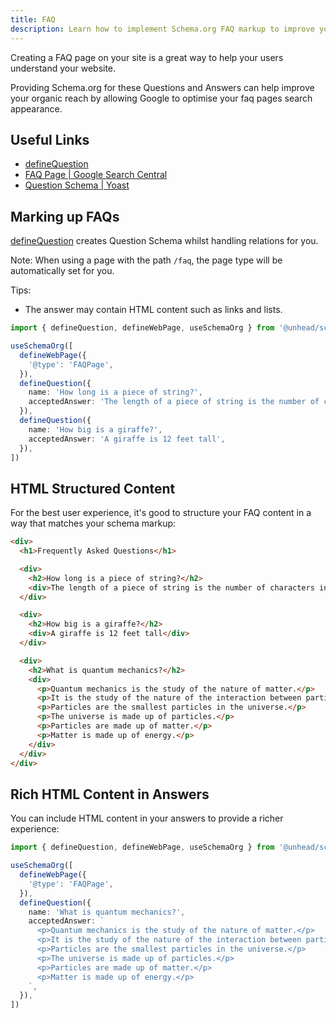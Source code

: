 ```yaml
---
title: FAQ
description: Learn how to implement Schema.org FAQ markup to improve your search appearance.
---
```


Creating a FAQ page on your site is a great way to help your users understand your website.

Providing Schema.org for these Questions and Answers can help improve your organic reach by allowing Google to optimise
your faq pages search appearance.

## Useful Links

- [defineQuestion](/docs/schema-org/api/schema/question.md)
- [FAQ Page | Google Search Central](https://developers.google.com/search/docs/advanced/structured-data/faqpage)
- [Question Schema | Yoast](https://developer.yoast.com/features/schema/pieces/question)

## Marking up FAQs

[defineQuestion](/docs/schema-org/api/schema/question) creates Question Schema whilst handling relations for you.

Note: When using a page with the path `/faq`, the page type will be automatically set for you.

Tips:

- The answer may contain HTML content such as links and lists.

```ts
import { defineQuestion, defineWebPage, useSchemaOrg } from '@unhead/schema-org/@framework'

useSchemaOrg([
  defineWebPage({
    '@type': 'FAQPage',
  }),
  defineQuestion({
    name: 'How long is a piece of string?',
    acceptedAnswer: 'The length of a piece of string is the number of characters in the string.',
  }),
  defineQuestion({
    name: 'How big is a giraffe?',
    acceptedAnswer: 'A giraffe is 12 feet tall',
  }),
])
```

## HTML Structured Content

For the best user experience, it's good to structure your FAQ content in a way that matches your schema markup:

```html
<div>
  <h1>Frequently Asked Questions</h1>

  <div>
    <h2>How long is a piece of string?</h2>
    <div>The length of a piece of string is the number of characters in the string.</div>
  </div>

  <div>
    <h2>How big is a giraffe?</h2>
    <div>A giraffe is 12 feet tall</div>
  </div>

  <div>
    <h2>What is quantum mechanics?</h2>
    <div>
      <p>Quantum mechanics is the study of the nature of matter.</p>
      <p>It is the study of the nature of the interaction between particles and the nature of the universe.</p>
      <p>Particles are the smallest particles in the universe.</p>
      <p>The universe is made up of particles.</p>
      <p>Particles are made up of matter.</p>
      <p>Matter is made up of energy.</p>
    </div>
  </div>
</div>
```

## Rich HTML Content in Answers

You can include HTML content in your answers to provide a richer experience:

```ts
import { defineQuestion, defineWebPage, useSchemaOrg } from '@unhead/schema-org/@framework'

useSchemaOrg([
  defineWebPage({
    '@type': 'FAQPage',
  }),
  defineQuestion({
    name: 'What is quantum mechanics?',
    acceptedAnswer: `
      <p>Quantum mechanics is the study of the nature of matter.</p>
      <p>It is the study of the nature of the interaction between particles and the nature of the universe.</p>
      <p>Particles are the smallest particles in the universe.</p>
      <p>The universe is made up of particles.</p>
      <p>Particles are made up of matter.</p>
      <p>Matter is made up of energy.</p>
    `,
  }),
])
```
